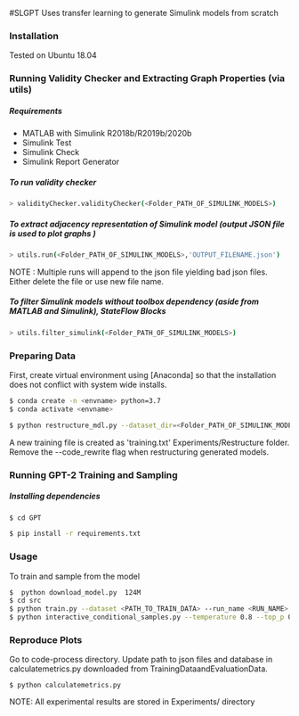 #SLGPT
Uses transfer learning to generate Simulink models from scratch 

### Installation

Tested  on Ubuntu 18.04

### Running Validity Checker and Extracting Graph Properties (via utils)
##### Requirements 
* MATLAB with Simulink R2018b/R2019b/2020b 
* Simulink Test
* Simulink Check 
* Simulink Report Generator

##### To run validity checker
```sh
> validityChecker.validityChecker(<Folder_PATH_OF_SIMULINK_MODELS>)
```

##### To extract adjacency representation of Simulink model (output JSON file is used to plot graphs )
```sh
> utils.run(<Folder_PATH_OF_SIMULINK_MODELS>,'OUTPUT_FILENAME.json')
```

NOTE : Multiple runs will append to the json file yielding bad json files. Either delete the file or use new file name. 

##### To filter Simulink models without toolbox dependency (aside from MATLAB and Simulink), StateFlow Blocks
```sh
> utils.filter_simulink(<Folder_PATH_OF_SIMULINK_MODELS>)
```


### Preparing Data
First, create virtual environment using  [Anaconda] so that the installation does not conflict with system wide installs.
```sh
$ conda create -n <envname> python=3.7
$ conda activate <envname>
```


```sh
$ python restructure_mdl.py --dataset_dir=<Folder_PATH_OF_SIMULINK_MODELS> --code_rewrite
```
 A new training file is created as 'training.txt' Experiments/Restructure folder. 
Remove the --code_rewrite flag when restructuring generated models.

### Running GPT-2 Training and Sampling 
##### Installing dependencies
```sh
$ cd GPT

$ pip install -r requirements.txt
```

### Usage
To train and sample from the model 
```sh
$  python download_model.py  124M
$ cd src
$ python train.py --dataset <PATH_TO_TRAIN_DATA> --run_name <RUN_NAME> 
$ python interactive_conditional_samples.py --temperature 0.8 --top_p 0.9 -model_name <RUN_NAME>
```

### Reproduce Plots
Go to code-process directory.
Update path to json files and database in calculatemetrics.py downloaded from TrainingDataandEvaluationData.
``` 
$ python calculatemetrics.py
``` 

NOTE: All experimental results are stored in Experiments/ directory


